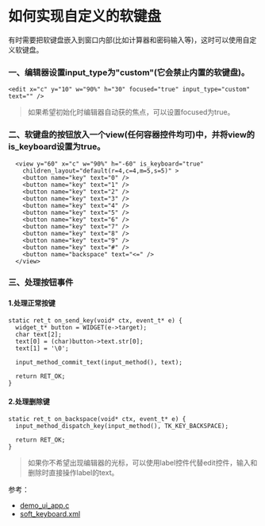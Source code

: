 # 如何实现自定义的软键盘

有时需要把软键盘嵌入到窗口内部(比如计算器和密码输入等)，这时可以使用自定义软键盘。

### 一、编辑器设置input_type为"custom"(它会禁止内置的软键盘)。

```
<edit x="c" y="10" w="90%" h="30" focused="true" input_type="custom" text="" />
```

> 如果希望初始化时编辑器自动获的焦点，可以设置focused为true。

### 二、软键盘的按钮放入一个view(任何容器控件均可)中，并将view的is\_keyboard设置为true。

```
  <view y="60" x="c" w="90%" h="-60" is_keyboard="true" 
    children_layout="default(r=4,c=4,m=5,s=5)" >
    <button name="key" text="0" />
    <button name="key" text="1" />
    <button name="key" text="2" />
    <button name="key" text="3" />
    <button name="key" text="4" />
    <button name="key" text="5" />
    <button name="key" text="6" />
    <button name="key" text="7" />
    <button name="key" text="8" />
    <button name="key" text="9" />
    <button name="key" text="#" />
    <button name="backspace" text="<=" />
  </view>
```

### 三、处理按钮事件

#### 1.处理正常按键

```
static ret_t on_send_key(void* ctx, event_t* e) {
  widget_t* button = WIDGET(e->target);
  char text[2];
  text[0] = (char)button->text.str[0];
  text[1] = '\0';

  input_method_commit_text(input_method(), text);

  return RET_OK;
}

```

#### 2.处理删除键

```
static ret_t on_backspace(void* ctx, event_t* e) {
  input_method_dispatch_key(input_method(), TK_KEY_BACKSPACE);

  return RET_OK;
}
```


>如果你不希望出现编辑器的光标，可以使用label控件代替edit控件，输入和删除时直接操作label的text。


参考：

* [demo\_ui\_app.c](https://github.com/zlgopen/awtk/blob/master/demos/demo_ui_app.c)
* [soft\_keyboard.xml](https://github.com/zlgopen/awtk/blob/master/demos/assets/default/raw/ui/soft_keyboard.xml)
